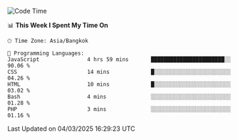 
<!--START_SECTION:waka-->
![Code Time](http://img.shields.io/badge/Code%20Time-97%20hrs%2056%20mins-blue)

📊 **This Week I Spent My Time On** 

```text
🕑︎ Time Zone: Asia/Bangkok

💬 Programming Languages: 
JavaScript               4 hrs 59 mins       ███████████████████████░░   90.06 % 
CSS                      14 mins             █░░░░░░░░░░░░░░░░░░░░░░░░   04.26 % 
HTML                     10 mins             █░░░░░░░░░░░░░░░░░░░░░░░░   03.02 % 
Bash                     4 mins              ░░░░░░░░░░░░░░░░░░░░░░░░░   01.28 % 
PHP                      3 mins              ░░░░░░░░░░░░░░░░░░░░░░░░░   01.16 % 
```


 Last Updated on 04/03/2025 16:29:23 UTC
<!--END_SECTION:waka-->
